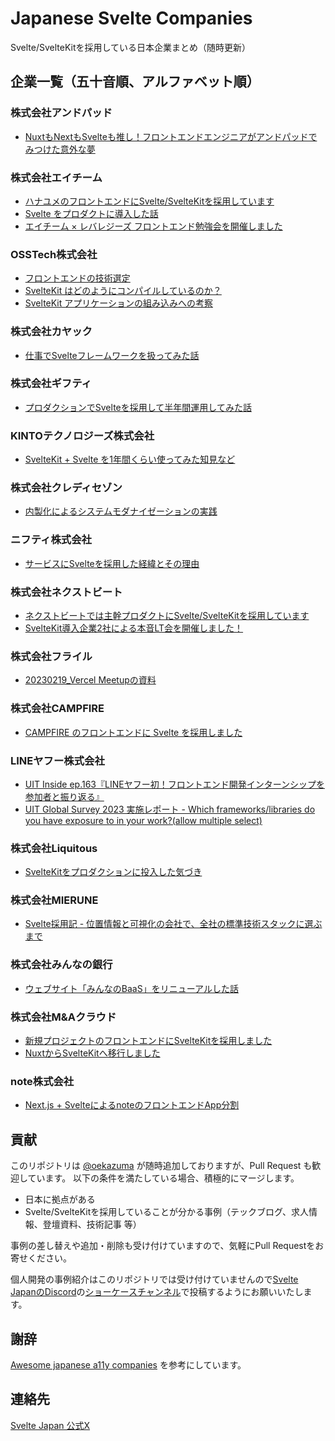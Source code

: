 # Japanese Svelte Companies
Svelte/SvelteKitを採用している日本企業まとめ（随時更新）

## 企業一覧（五十音順、アルファベット順）

### 株式会社アンドパッド
- [NuxtもNextもSvelteも推し！フロントエンドエンジニアがアンドパッドでみつけた意外な夢](https://sg.wantedly.com/companies/andpad/post_articles/362007)

### 株式会社エイチーム
- [ハナユメのフロントエンドにSvelte/SvelteKitを採用しています](https://techblog.a-tm.co.jp/entry/2024/10/22/164045)
- [Svelte をプロダクトに導入した話](https://speakerdeck.com/oekazuma/svelte-wopurodakutonidao-ru-sitahua)
- [エイチーム × レバレジーズ フロントエンド勉強会を開催しました](https://techblog.a-tm.co.jp/entry/2023/05/10/104558)

### OSSTech株式会社
- [フロントエンドの技術選定](https://blog.osstech.co.jp/posts/2023/02/frontend-tech-selection/)
- [SvelteKit はどのようにコンパイルしているのか？](https://blog.osstech.co.jp/posts/2023/11/how-sveltekit-compiles/)
- [SvelteKit アプリケーションの組み込みへの考察](https://blog.osstech.co.jp/posts/2023/12/sveltekit-apps-integration/)

### 株式会社カヤック
- [仕事でSvelteフレームワークを扱ってみた話](https://techblog.kayac.com/using-the-svelte-framework-at-work)

### 株式会社ギフティ
- [プロダクションでSvelteを採用して半年間運用してみた話](https://speakerdeck.com/yukiks25/purodakusiyondesveltewocai-yong-siteban-nian-jian-yun-yong-sitemitahua)

### KINTOテクノロジーズ株式会社
- [SvelteKit + Svelte を1年間くらい使ってみた知見など](https://blog.kinto-technologies.com/posts/2022_09_06_svelte_newpost/)

### 株式会社クレディセゾン
- [内製化によるシステムモダナイゼーションの実践](https://speakerdeck.com/kazokmr/nei-zhi-hua-niyorusisutemumodanaizesiyonnoshi-jian)

### ニフティ株式会社
- [サービスにSvelteを採用した経緯とその理由](https://speakerdeck.com/niftycorp/20230711-collaborated-frontend-study-takeroid)

### 株式会社ネクストビート
- [ネクストビートでは主幹プロダクトにSvelte/SvelteKitを採用しています](https://medium.com/nextbeat-engineering/%E3%83%8D%E3%82%AF%E3%82%B9%E3%83%88%E3%83%93%E3%83%BC%E3%83%88%E3%81%A7%E3%81%AF%E4%B8%BB%E5%B9%B9%E3%83%97%E3%83%AD%E3%83%80%E3%82%AF%E3%83%88%E3%81%ABsvelte-sveltekit%E3%82%92%E6%8E%A1%E7%94%A8%E3%81%97%E3%81%A6%E3%81%84%E3%81%BE%E3%81%99-92d846760bd)
- [SvelteKit導入企業2社による本音LT会を開催しました！](https://medium.com/nextbeat-engineering/sveltekit%E5%B0%8E%E5%85%A5%E4%BC%81%E6%A5%AD2%E7%A4%BE%E3%81%AB%E3%82%88%E3%82%8B%E6%9C%AC%E9%9F%B3lt%E4%BC%9A%E3%82%92%E9%96%8B%E5%82%AC%E3%81%97%E3%81%BE%E3%81%97%E3%81%9F-4a94fb494823)

### 株式会社フライル
- [20230219_Vercel Meetupの資料](https://docs.google.com/presentation/d/16GCSVB-h_TlZtyq-CQ98_fUux5fpKy8QCybMsgH4SsI/edit#slide=id.g20e65406401_0_108)

### 株式会社CAMPFIRE
- [CAMPFIRE のフロントエンドに Svelte を採用しました](https://note.com/tkhs0813/n/n93f7affdddd3)

### LINEヤフー株式会社
- [UIT Inside ep.163『LINEヤフー初！フロントエンド開発インターンシップを参加者と振り返る』](https://uit-inside.linecorp.com/episode/163)
- [UIT Global Survey 2023 実施レポート - Which frameworks/libraries do you have exposure to in your work?(allow multiple select)](https://techblog.lycorp.co.jp/ja/20230205a#Which-frameworks/libraries-do-you-have-exposure-to-in-your-work?(allow-multiple-select))

### 株式会社Liquitous
- [SvelteKitをプロダクションに投入した気づき](https://speakerdeck.com/kazuumin/sveltekitwo-hurotakusiyonni-tou-ru-sitaqi-tuki)

### 株式会社MIERUNE
- [Svelte採用記 - 位置情報と可視化の会社で、全社の標準技術スタックに選ぶまで](https://speakerdeck.com/sorami/svelte-japan-online-meetup-number-3)

### 株式会社みんなの銀行
- [ウェブサイト「みんなのBaaS」をリニューアルした話](https://note.minna-no-ginko.com/n/n13565a132c07)

### 株式会社M&Aクラウド
- [新規プロジェクトのフロントエンドにSvelteKitを採用しました](https://tech.macloud.jp/entry/2022/08/30/122131)
- [NuxtからSvelteKitへ移行しました](https://tech.macloud.jp/entry/2023/12/06/134020)

### note株式会社
- [Next.js + SvelteによるnoteのフロントエンドApp分割](https://note.jp/n/n7f757d7050f6)

## 貢献
このリポジトリは [@oekazuma](https://github.com/oekazuma) が随時追加しておりますが、Pull Request も歓迎しています。
以下の条件を満たしている場合、積極的にマージします。

- 日本に拠点がある
- Svelte/SvelteKitを採用していることが分かる事例（テックブログ、求人情報、登壇資料、技術記事 等）

事例の差し替えや追加・削除も受け付けていますので、気軽にPull Requestをお寄せください。

個人開発の事例紹介はこのリポジトリでは受け付けていませんので[Svelte JapanのDiscord](https://discord.com/invite/8k7VMWRQW4)の[ショーケースチャンネル](https://discord.com/channels/777141291800723468/777150245984534528)で投稿するようにお願いいたします。

## 謝辞
[Awesome japanese a11y companies](https://github.com/yamanoku/awesome-japanese-a11y-companies) を参考にしています。

## 連絡先
[Svelte Japan 公式X](https://twitter.com/SvelteJapan)
